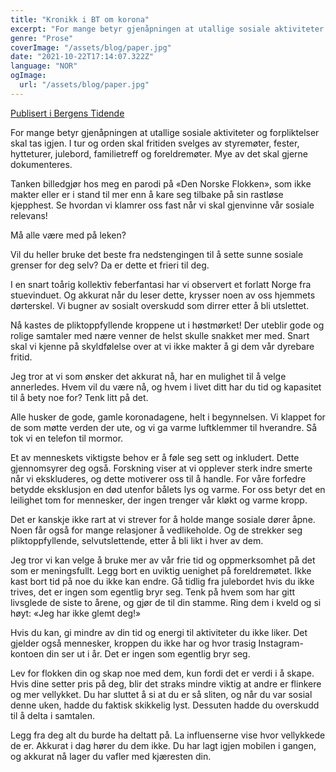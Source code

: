 ```yaml
---
title: "Kronikk i BT om korona"
excerpt: "For mange betyr gjenåpningen at utallige sosiale aktiviteter og forpliktelser skal tas igjen. I tur og orden skal fritiden svelges av styremøter, fester, hytteturer, julebord, familietreff og foreldremøter. Mye av det skal gjerne dokumenteres. Tanken billedgjør hos meg en parodi på «Den Norske Flokken», som ikke makter eller er i stand til mer enn å kare seg tilbake på sin rastløse kjepphest. Se hvordan vi klamrer oss fast når vi skal gjenvinne vår sosiale relevans! Må alle være med på leken? Vil du heller bruke det beste fra nedstengingen til å sette sunne sosiale grenser for deg selv? Da er dette et frieri til deg. I en snart toårig kollektiv feberfantasi har vi observert et forlatt Norge fra stuevinduet. Og akkurat når du leser dette, krysser noen av oss hjemmets dørterskel. Vi bugner av sosialt overskudd som dirrer etter å bli utslettet."
genre: "Prose"
coverImage: "/assets/blog/paper.jpg"
date: "2021-10-22T17:14:07.322Z"
language: "NOR"
ogImage:
  url: "/assets/blog/paper.jpg"
---
```


[Publisert i Bergens Tidende](https://www.bt.no/btmeninger/debatt/i/28qgXy/hvem-vil-du-vaere-etter-gjenaapningen)

For mange betyr gjenåpningen at utallige sosiale aktiviteter og forpliktelser skal tas igjen. I tur og orden skal fritiden svelges av styremøter, fester, hytteturer, julebord, familietreff og foreldremøter. Mye av det skal gjerne dokumenteres.

Tanken billedgjør hos meg en parodi på «Den Norske Flokken», som ikke makter eller er i stand til mer enn å kare seg tilbake på sin rastløse kjepphest. Se hvordan vi klamrer oss fast når vi skal gjenvinne vår sosiale relevans!

Må alle være med på leken?

Vil du heller bruke det beste fra nedstengingen til å sette sunne sosiale grenser for deg selv? Da er dette et frieri til deg.

I en snart toårig kollektiv feberfantasi har vi observert et forlatt Norge fra stuevinduet. Og akkurat når du leser dette, krysser noen av oss hjemmets dørterskel. Vi bugner av sosialt overskudd som dirrer etter å bli utslettet.

Nå kastes de pliktoppfyllende kroppene ut i høstmørket! Der uteblir gode og rolige samtaler med nære venner de helst skulle snakket mer med. Snart skal vi kjenne på skyldfølelse over at vi ikke makter å gi dem vår dyrebare fritid.

Jeg tror at vi som ønsker det akkurat nå, har en mulighet til å velge annerledes. Hvem vil du være nå, og hvem i livet ditt har du tid og kapasitet til å bety noe for? Tenk litt på det.

Alle husker de gode, gamle koronadagene, helt i begynnelsen. Vi klappet for de som møtte verden der ute, og vi ga varme luftklemmer til hverandre. Så tok vi en telefon til mormor.

Et av menneskets viktigste behov er å føle seg sett og inkludert. Dette gjennomsyrer deg også. Forskning viser at vi opplever sterk indre smerte når vi ekskluderes, og dette motiverer oss til å handle. For våre forfedre betydde eksklusjon en død utenfor bålets lys og varme. For oss betyr det en leilighet tom for mennesker, der ingen trenger vår kløkt og varme kropp.

Det er kanskje ikke rart at vi strever for å holde mange sosiale dører åpne. Noen får også for mange relasjoner å vedlikeholde. Og de strekker seg pliktoppfyllende, selvutslettende, etter å bli likt i hver av dem.

Jeg tror vi kan velge å bruke mer av vår frie tid og oppmerksomhet på det som er meningsfullt. Legg bort en uviktig uenighet på foreldremøtet. Ikke kast bort tid på noe du ikke kan endre. Gå tidlig fra julebordet hvis du ikke trives, det er ingen som egentlig bryr seg. Tenk på hvem som har gitt livsglede de siste to årene, og gjør de til din stamme. Ring dem i kveld og si høyt: «Jeg har ikke glemt deg!»

Hvis du kan, gi mindre av din tid og energi til aktiviteter du ikke liker. Det gjelder også mennesker, kroppen du ikke har og hvor trasig Instagram-kontoen din ser ut i år. Det er ingen som egentlig bryr seg.

Lev for flokken din og skap noe med dem, kun fordi det er verdi i å skape. Hvis dine setter pris på deg, blir det straks mindre viktig at andre er flinkere og mer vellykket. Du har sluttet å si at du er så sliten, og når du var sosial denne uken, hadde du faktisk skikkelig lyst. Dessuten hadde du overskudd til å delta i samtalen.

Legg fra deg alt du burde ha deltatt på. La influenserne vise hvor vellykkede de er. Akkurat i dag hører du dem ikke. Du har lagt igjen mobilen i gangen, og akkurat nå lager du vafler med kjæresten din.
